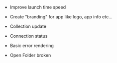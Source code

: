 - Improve launch time speed
- Create "branding" for app like logo, app info etc...

- Collection update
- Connection status
- Basic error rendering
- Open Folder broken
